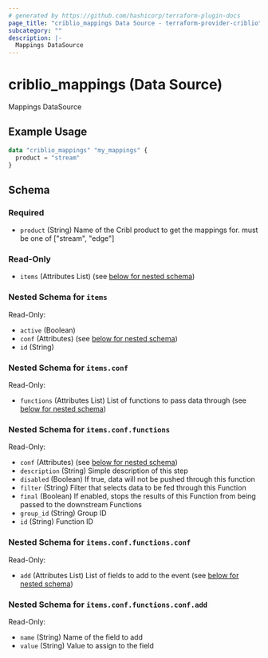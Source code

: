 ```yaml
---
# generated by https://github.com/hashicorp/terraform-plugin-docs
page_title: "criblio_mappings Data Source - terraform-provider-criblio"
subcategory: ""
description: |-
  Mappings DataSource
---
```


# criblio_mappings (Data Source)

Mappings DataSource

## Example Usage

```terraform
data "criblio_mappings" "my_mappings" {
  product = "stream"
}
```

<!-- schema generated by tfplugindocs -->
## Schema

### Required

- `product` (String) Name of the Cribl product to get the mappings for. must be one of ["stream", "edge"]

### Read-Only

- `items` (Attributes List) (see [below for nested schema](#nestedatt--items))

<a id="nestedatt--items"></a>
### Nested Schema for `items`

Read-Only:

- `active` (Boolean)
- `conf` (Attributes) (see [below for nested schema](#nestedatt--items--conf))
- `id` (String)

<a id="nestedatt--items--conf"></a>
### Nested Schema for `items.conf`

Read-Only:

- `functions` (Attributes List) List of functions to pass data through (see [below for nested schema](#nestedatt--items--conf--functions))

<a id="nestedatt--items--conf--functions"></a>
### Nested Schema for `items.conf.functions`

Read-Only:

- `conf` (Attributes) (see [below for nested schema](#nestedatt--items--conf--functions--conf))
- `description` (String) Simple description of this step
- `disabled` (Boolean) If true, data will not be pushed through this function
- `filter` (String) Filter that selects data to be fed through this Function
- `final` (Boolean) If enabled, stops the results of this Function from being passed to the downstream Functions
- `group_id` (String) Group ID
- `id` (String) Function ID

<a id="nestedatt--items--conf--functions--conf"></a>
### Nested Schema for `items.conf.functions.conf`

Read-Only:

- `add` (Attributes List) List of fields to add to the event (see [below for nested schema](#nestedatt--items--conf--functions--conf--add))

<a id="nestedatt--items--conf--functions--conf--add"></a>
### Nested Schema for `items.conf.functions.conf.add`

Read-Only:

- `name` (String) Name of the field to add
- `value` (String) Value to assign to the field
